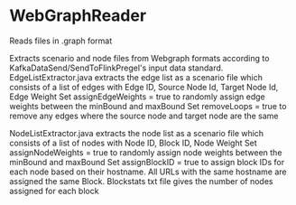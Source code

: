 # WebGraphReader
Reads files in .graph format

Extracts scenario and node files from Webgraph formats according to KafkaDataSend/SendToFlinkPregel's input data standard.
EdgeListExtractor.java extracts the edge list as a scenario file which consists of a list of edges with
Edge ID, Source Node Id, Target Node Id, Edge Weight
Set assignEdgeWeights = true to randomly assign edge weights between the minBound and maxBound
Set removeLoops = true to remove any edges where the source node and target node are the same

NodeListExtractor.java extracts the node list as a scenario file which consists of a list of nodes with
Node ID, Block ID, Node Weight
Set assignNodeWeights = true to randomly assign node weights between the minBound and maxBound
Set assignBlockID = true to assign block IDs for each node based on their hostname. All URLs with the same hostname are assigned the same Block.
Blockstats txt file gives the number of nodes assigned for each block



